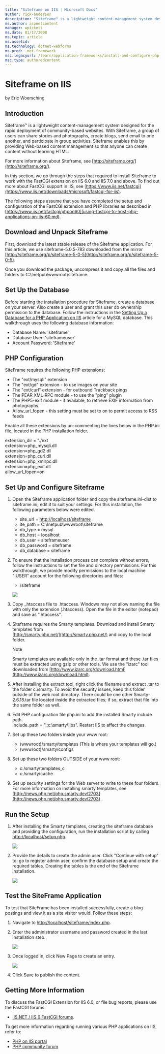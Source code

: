 ```yaml
---
title: "Siteframe on IIS | Microsoft Docs"
author: rick-anderson
description: "Siteframe™ is a lightweight content-management system designed for the rapid deployment of community-based websites. With Siteframe, a group of users can sha..."
ms.author: aspnetcontent
manager: wpickett
ms.date: 01/17/2008
ms.topic: article
ms.assetid: 
ms.technology: dotnet-webforms
ms.prod: .net-framework
msc.legacyurl: /learn/application-frameworks/install-and-configure-php-applications-on-iis/siteframe-on-iis
msc.type: authoredcontent
---
```

Siteframe on IIS
====================
by Eric Woersching

## Introduction

Siteframe™ is a lightweight content-management system designed for the rapid deployment of community-based websites. With Siteframe, a group of users can share stories and photographs, create blogs, send email to one another, and participate in group activities. Siteframe enables this by providing Web-based content management so that anyone can create content without learning HTML.

For more information about Siteframe, see [http://siteframe.org/](http://siteframe.org/).

In this section, we go through the steps that required to install Siteframe to work with the FastCGI extension on IIS 6.0 and IIS 7.0 and above. To find out more about FastCGI support in IIS, see [https://www.iis.net/fastcgi](https://www.iis.net/downloads/microsoft/fastcgi-for-iis).

The following steps assume that you have completed the setup and configuration of the FastCGI extension and PHP libraries as described in [https://www.iis.net/fastcgi/phpon60](using-fastcgi-to-host-php-applications-on-iis-60.md).

## Download and Unpack Siteframe

First, download the latest stable release of the Siteframe application. For this article, we use siteframe-5.0.5-783 downloaded from the mirror [http://siteframe.org/p/siteframe-5-0-5](http://siteframe.org/p/siteframe-5-0-5).

Once you download the package, uncompress it and copy all the files and folders to C:\Inetpub\wwwroot\siteframe.

## Set Up the Database

Before starting the installation procedure for Siteframe, create a database on your server. Also create a user and grant this user db ownership permission to the database. Follow the instructions in the [Setting Up a Database for a PHP Application on IIS](../install-and-configure-php-on-iis/setting-up-a-database-for-a-php-application-on-iis.md) article for a MySQL database. This walkthrough uses the following database information:

- Database Name: 'siteframe'
- Database User: 'siteframeuser'
- Account Password: 'Siteframe'

## PHP Configuration

SiteFrame requires the following PHP extensions:

- The "ext/mysqli" extension
- The "ext/gd" extension - to use images on your site
- The "ext/curl" extension - for outbound Trackback pings
- The PEAR XML-RPC module - to use the "ping" plugin
- The PHP5-exif module - if available, to retrieve EXIF information from photographs
- Allow\_url\_fopen - this setting must be set to on to permit access to RSS feeds

Enable all these extensions by un-commenting the lines below in the PHP.ini file, located in the PHP installation folder.

extension\_dir = "./ext  
extension=php\_mysqli.dll  
extension=php\_gd2.dll  
extension=php\_curl.dll  
extension=php\_xmlrpc.dll  
extension=php\_exif.dll  
allow\_url\_fopen=on

## Set Up and Configure Siteframe

1. Open the Siteframe application folder and copy the siteframe.ini-dist to siteframe.ini; edit it to suit your settings. For this installation, the following parameters below were edited.  

    - site\_url = [http://localhost/siteframe](http://localhost/siteframe)
    - ite\_path = C:\Inetpub\wwwroot\siteframe
    - db\_type = mysql
    - db\_host = localhost
    - db\_user = siteframeuser
    - db\_password = siteframe
    - db\_database = siteframe
2. To ensure that the installation process can complete without errors, follow the instructions to set the file and directory permissions. For this walkthrough, we provide modify permissions to the local machine "IUSER" account for the following directories and files:  

    - /siteframe

    [![](siteframe-on-iis/_static/image2.jpg)](siteframe-on-iis/_static/image1.jpg)
3. Copy \_htaccess file to .htaccess. Windows may not allow naming the file with only the extension (.htaccess). Open the file in the editor (notepad) and save as ".htaccess".
4. Siteframe requires the Smarty templates. Download and install Smarty templates from   
    [http://smarty.php.net/](http://smarty.php.net/) and copy to the local folder.   

    > [!NOTE]
    > Smarty templates are available only in the .tar format and these .tar files must be extracted using gzip or other tools. We use the "izarc" tool downloaded from [http://www.izarc.org/download.html](http://www.izarc.org/download.html).
5. After installing the extract tool, right click the filename and extract .tar to the folder c:\smarty. To avoid the security issues, keep this folder outside of the web root directory. There could be one other Smarty-2.6.18.tar file located inside the extracted files; if so, extract that file into the same folder as well.
6. Edit PHP configuration file php.ini to add the installed Smarty include path.  
 Include\_path = ".;c:\smarty\libs". Restart IIS to affect the changes.
7. Set up these two folders inside your www root:  

    - (wwwroot)/smarty/templates (This is where your templates will go.)
    - (wwwroot)/smarty/configs
8. Set up these two folders OUTSIDE of your www root:  

    - c:/smarty/templates\_c
    - c:/smarty/cache
9. Set up security settings for the Web server to write to these four folders. For more information on installing smarty templates, see [http://news.php.net/php.smarty.dev/2703](http://news.php.net/php.smarty.dev/2703) .

## Run the Setup

1. After installing the Smarty templates, creating the siteframe database and providing the configuration, run the installation script by calling [http://localhost/setup.php](http://localhost/setup.php).  

    [![](siteframe-on-iis/_static/image4.jpg)](siteframe-on-iis/_static/image3.jpg)
2. Provide the details to create the admin user. Click "Continue with setup" to: go to register admin user, confirm the database setup and create the required tables. Creating the tables is the end of the Siteframe installation.  

    [![](siteframe-on-iis/_static/image6.jpg)](siteframe-on-iis/_static/image5.jpg)

## Test the SiteFrame Application

To test that SiteFrame has been installed successfully, create a blog postings and view it as a site visitor would. Follow these steps:

1. Navigate to [http://localhost/siteframe/index.php](http://localhost/siteframe/index.php).
2. Enter the administrator username and password created in the last installation step.  

    [![](siteframe-on-iis/_static/image8.jpg)](siteframe-on-iis/_static/image7.jpg)
3. Once logged in, click New Page to create an entry.  

    [![](siteframe-on-iis/_static/image10.jpg)](siteframe-on-iis/_static/image9.jpg)
4. Click Save to publish the content.

## Getting More Information

To discuss the FastCGI Extension for IIS 6.0, or file bug reports, please use the FastCGI forums:

- [IIS.NET / IIS 6 FastCGI forums](https://forums.iis.net/1103.aspx).

To get more information regarding running various PHP applications on IIS, refer to:

- [PHP on IIS portal](https://php.iis.net/)
- [PHP community forum](https://forums.iis.net/1102.aspx)
